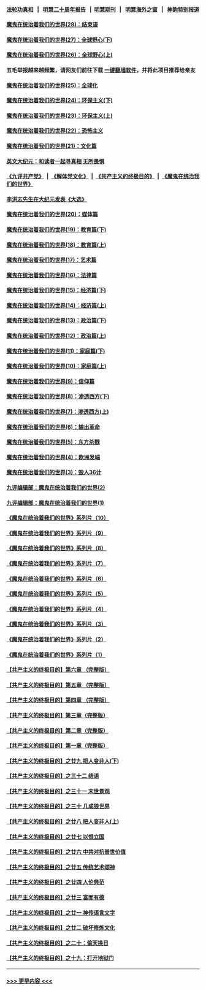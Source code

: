 #### [法轮功真相](https://github.com/gfw-breaker/truth/blob/master/README.md?t=0) &nbsp;&nbsp;|&nbsp;&nbsp; [明慧二十周年报告](https://github.com/gfw-breaker/mh-reports/blob/master/README.md?t=0) &nbsp;&nbsp;|&nbsp;&nbsp;[明慧期刊](https://github.com/gfw-breaker/mh-qikan) &nbsp;&nbsp;|&nbsp;&nbsp; [明慧海外之窗](https://github.com/gfw-breaker/mh-news/blob/master/README.md?t=0) &nbsp;&nbsp;|&nbsp;&nbsp; [神韵特别报道](https://github.com/gfw-breaker/mh-news/blob/master/shenyun.md?t=0)
#### [魔鬼在统治着我们的世界(28)：结束语](../pages/nsc422/n10936246.md?t=07031451) 
#### [魔鬼在统治着我们的世界(27)：全球野心(下)](../pages/nsc422/n10928319.md?t=07031451) 
#### [魔鬼在统治着我们的世界(26)：全球野心(上)](../pages/nsc422/n10900318.md?t=07031451) 
#### 五毛举报越来越频繁，请网友们前往下载 [一键翻墙软件](https://github.com/gfw-breaker/ssr-accounts)，并将此项目推荐给亲友
#### [魔鬼在统治着我们的世界(25)：全球化](../pages/nsc422/n10788205.md?t=07031451) 
#### [魔鬼在统治着我们的世界(24)：环保主义(下)](../pages/nsc422/n10695307.md?t=07031451) 
#### [魔鬼在统治着我们的世界(23)：环保主义(上)](../pages/nsc422/n10688613.md?t=07031451) 
#### [魔鬼在统治着我们的世界(22)：恐怖主义](../pages/nsc422/n10614727.md?t=07031451) 
#### [魔鬼在统治着我们的世界(21)：文化篇](../pages/nsc422/n10597706.md?t=07031451) 
#### [英文大纪元：和读者一起寻真相 无所畏惧](../pages/nsc422/n12542027.md?t=07031451) 
#### [《九评共产党》](https://github.com/begood0513/9ping.md/blob/master/README.md) &nbsp;|&nbsp; [《解体党文化》](../../../../jtdwh.md/blob/master/README.md)  &nbsp;|&nbsp; [《共产主义的终极目的》](../../../../gczydzjmd.md/blob/master/README.md) &nbsp;|&nbsp; [《魔鬼在统治我们的世界》](../../../../mgztzwmdsj.md/blob/master/README.md) 
#### [李洪志先生在大纪元发表《大选》](../pages/nsc422/n12534746.md?t=07031451) 
#### [魔鬼在统治着我们的世界(20)：媒体篇](../pages/nsc422/n10586579.md?t=07031451) 
#### [魔鬼在统治着我们的世界(19)：教育篇(下)](../pages/nsc422/n10564808.md?t=07031451) 
#### [魔鬼在统治着我们的世界(18)：教育篇(上)](../pages/nsc422/n10526970.md?t=07031451) 
#### [魔鬼在统治着我们的世界(17)：艺术篇](../pages/nsc422/n10499093.md?t=07031451) 
#### [魔鬼在统治着我们的世界(16)：法律篇](../pages/nsc422/n10485969.md?t=07031451) 
#### [魔鬼在统治着我们的世界(15)：经济篇(下)](../pages/nsc422/n10469975.md?t=07031451) 
#### [魔鬼在统治着我们的世界(14)：经济篇(上)](../pages/nsc422/n10457370.md?t=07031451) 
#### [魔鬼在统治着我们的世界(13)：政治篇(下)](../pages/nsc422/n10448270.md?t=07031451) 
#### [魔鬼在统治着我们的世界(12)：政治篇(上)](../pages/nsc422/n10444576.md?t=07031451) 
#### [魔鬼在统治着我们的世界(11)：家庭篇(下)](../pages/nsc422/n10440961.md?t=07031451) 
#### [魔鬼在统治着我们的世界(10)：家庭篇(上)](../pages/nsc422/n10435448.md?t=07031451) 
#### [魔鬼在统治着我们的世界(9)：信仰篇](../pages/nsc422/n10432159.md?t=07031451) 
#### [魔鬼在统治着我们的世界(8)：渗透西方(下)](../pages/nsc422/n10429603.md?t=07031451) 
#### [魔鬼在统治着我们的世界(7)：渗透西方(上)](../pages/nsc422/n10426013.md?t=07031451) 
#### [魔鬼在统治着我们的世界(6)：输出革命](../pages/nsc422/n10421536.md?t=07031451) 
#### [魔鬼在统治着我们的世界(5)：东方杀戮](../pages/nsc422/n10417707.md?t=07031451) 
#### [魔鬼在统治着我们的世界(4)：欧洲发端](../pages/nsc422/n10414890.md?t=07031451) 
#### [魔鬼在统治着我们的世界(3)：毁人36计](../pages/nsc422/n10411583.md?t=07031451) 
#### [九评编辑部：魔鬼在统治着我们的世界(2)](../pages/nsc422/n10410036.md?t=07031451) 
#### [九评编辑部：魔鬼在统治着我们的世界(1)](../pages/nsc422/n10406825.md?t=07031451) 
#### [《魔鬼在统治着我们的世界》系列片（10）](../pages/nsc422/n12292670.md?t=07031451) 
#### [《魔鬼在统治着我们的世界》系列片（9）](../pages/nsc422/n12290859.md?t=07031451) 
#### [《魔鬼在统治着我们的世界》系列片（8）](../pages/nsc422/n12287445.md?t=07031451) 
#### [《魔鬼在统治着我们的世界》系列片（7）](../pages/nsc422/n12283425.md?t=07031451) 
#### [《魔鬼在统治着我们的世界》系列片（6）](../pages/nsc422/n12282314.md?t=07031451) 
#### [《魔鬼在统治着我们的世界》系列片（5）](../pages/nsc422/n12281419.md?t=07031451) 
#### [《魔鬼在统治着我们的世界》系列片（4）](../pages/nsc422/n12274024.md?t=07031451) 
#### [《魔鬼在统治着我们的世界》系列片（3）](../pages/nsc422/n12271322.md?t=07031451) 
#### [《魔鬼在统治着我们的世界》系列片（2）](../pages/nsc422/n12269049.md?t=07031451) 
#### [《魔鬼在统治着我们的世界》系列片（1）](../pages/nsc422/n12267575.md?t=07031451) 
#### [【共产主义的终极目的】第六章 （完整版）](../pages/nsc422/n11428913.md?t=07031451) 
#### [【共产主义的终极目的】第五章 （完整版）](../pages/nsc422/n11428912.md?t=07031451) 
#### [【共产主义的终极目的】第四章 （完整版）](../pages/nsc422/n11428907.md?t=07031451) 
#### [【共产主义的终极目的】第三章（完整版）](../pages/nsc422/n11428848.md?t=07031451) 
#### [【共产主义的终极目的】第二章（完整版）](../pages/nsc422/n11428831.md?t=07031451) 
#### [【共产主义的终极目的】第一章（完整版）](../pages/nsc422/n11417651.md?t=07031451) 
#### [【共产主义的终极目的】之廿九 把人变非人(下)](../pages/nsc422/n11344140.md?t=07031451) 
#### [【共产主义的终极目的】之三十二 结语](../pages/nsc422/n11360535.md?t=07031451) 
#### [【共产主义的终极目的】之三十一 末世景观](../pages/nsc422/n11351129.md?t=07031451) 
#### [【共产主义的终极目的】之三十 几成狼世界](../pages/nsc422/n11348280.md?t=07031451) 
#### [【共产主义的终极目的】之廿八 把人变非人(上)](../pages/nsc422/n11340492.md?t=07031451) 
#### [【共产主义的终极目的】之廿七 以恨立国](../pages/nsc422/n11336944.md?t=07031451) 
#### [【共产主义的终极目的】之廿六 中共对抗普世价值](../pages/nsc422/n11324785.md?t=07031451) 
#### [【共产主义的终极目的】之廿五 传统艺术颂神](../pages/nsc422/n11296396.md?t=07031451) 
#### [【共产主义的终极目的】之廿四 人伦典范](../pages/nsc422/n11296397.md?t=07031451) 
#### [【共产主义的终极目的】之廿三 富而有德](../pages/nsc422/n11283598.md?t=07031451) 
#### [【共产主义的终极目的】之廿一 神传语言文字](../pages/nsc422/n11263265.md?t=07031451) 
#### [【共产主义的终极目的】之廿二 破坏修炼文化](../pages/nsc422/n11245728.md?t=07031451) 
#### [【共产主义的终极目的】之二十：偷天换日](../pages/nsc422/n11238846.md?t=07031451) 
#### [【共产主义的终极目的】之十九：打开地狱门](../pages/nsc422/n11206376.md?t=07031451) 

----
#### [ >>> 更早内容 <<< ](../indexes/nsc422-earlier.md)
